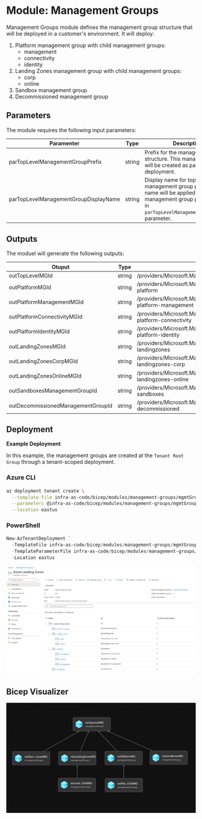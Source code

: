 # Module:  Management Groups

Management Groups module defines the management group structure that will be deployed in a customer's environment.  It will deploy:

  1. Platform management group with child management groups:
      * management
      * connectivity
      * identity
  2. Landing Zones management group with child management groups:
      * corp
      * online
  3. Sandbox management group
  4. Decommissioned management group


## Parameters

The module requires the following input parameters:

 Paramenter | Type | Description | Requirements | Example
----------- | ---- | ----------- | ------------ | -------
parTopLevelManagementGroupPrefix | string | Prefix for the management structure.  This management group will be created as part of the deployment. | Minimum two characters | `alz` |
parTopLevelManagementGroupDisplayName | string | Display name for top level management group prefix.  This name will be applied to the management group prefix defined in `parTopLevelManagementGroupPrefix` parameter. | Minimum two characters | `Azure Landing Zones` |

## Outputs

The moduel will generate the following outputs:

Otuput | Type | Example
------ | ---- | --------
outTopLevelMGId | string | /providers/Microsoft.Management/managementGroups/alz
outPlatformMGId | string | /providers/Microsoft.Management/managementGroups/alz-platform
outPlatformManagementMGId | string | /providers/Microsoft.Management/managementGroups/alz-platform-management
outPlatformConnectivityMGId | string | /providers/Microsoft.Management/managementGroups/alz-platform-connectivity
outPlatformIdentityMGId | string | /providers/Microsoft.Management/managementGroups/alz-platform-identity
outLandingZonesMGId | string | /providers/Microsoft.Management/managementGroups/alz-landingzones
outLandingZonesCorpMGId | string | /providers/Microsoft.Management/managementGroups/alz-landingzones-corp
outLandingZonesOnlineMGId | string | /providers/Microsoft.Management/managementGroups/alz-landingzones-online
outSandboxesManagementGroupId | string | /providers/Microsoft.Management/managementGroups/alz-sandboxes
outDecommissionedManagementGroupId | string | /providers/Microsoft.Management/managementGroups/alz-decommissioned


## Deployment

**Example Deployment**

In this example, the management groups are created at the `Tenant Root Group` through a tenant-scoped deployment.

### Azure CLI
```bash
az deployment tenant create \
  --template-file infra-as-code/bicep/modules/management-groups/mgmtGroups.bicep \
  --parameters @infra-as-code/bicep/modules/management-groups/mgmtGroups.parameters.example.json \
  --location eastus
```

### PowerShell

```powershell
New-AzTenantDeployment `
  -TemplateFile infra-as-code/bicep/modules/management-groups/mgmtGroups.bicep `
  -TemplateParameterFile infra-as-code/bicep/modules/management-groups/mgmtGroups.parameters.example.json `
  -Location eastus
```

![Example Deployment Output](media/example-deployment-output.png "Example Deployment Output")

## Bicep Visualizer

![Bicep Visualizer](media/bicep-visualizer.png "Bicep Visualizer")
